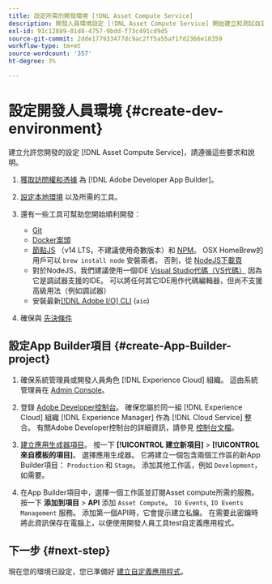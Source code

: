 ```yaml
---
title: 設定所需的開發環境 [!DNL Asset Compute Service]
description: 開發人員環境設定 [!DNL Asset Compute Service] 開始建立和測試自定義代碼。
exl-id: 91c12889-01d8-4757-9bdd-f73c491cd9d5
source-git-commit: 2dde177933477dc9ac2ff5a55af1fd2366e18359
workflow-type: tm+mt
source-wordcount: '357'
ht-degree: 3%

---
```


# 設定開發人員環境 {#create-dev-environment}

建立允許您開發的設定 [!DNL Asset Compute Service]，請遵循這些要求和說明。

1. [獲取訪問權和憑據](https://developer.adobe.com/app-builder/docs/getting_started/#acquire-access-and-credentials) 為 [!DNL Adobe Developer App Builder]。

1. [設定本地環境](https://developer.adobe.com/app-builder/docs/getting_started/#local-environment-set-up) 以及所需的工具。

1. 還有一些工具可幫助您開始順利開發：

   * [Git](https://git-scm.com/)
   * [Docker案頭](https://www.docker.com/get-started)
   * [節點JS](https://nodejs.org) （v14 LTS，不建議使用奇數版本）和 [NPM](https://www.npmjs.com)。 OSX HomeBrew的用戶可以 `brew install node` 安裝兩者。 否則，從 [NodeJS下載頁](https://nodejs.org/en/)
   * 對於NodeJS，我們建議使用一個IDE [Visual Studio代碼（VS代碼）](https://code.visualstudio.com) 因為它是調試器支援的IDE。 可以將任何其它IDE用作代碼編輯器，但尚不支援高級用法（例如調試器）
   * 安裝最新[[!DNL Adobe I/O] CLI](https://github.com/adobe/aio-cli) (`aio`)

   <!-- - install using `npm install -g @adobe/aio-cli@7.1.0` -->

1. 確保與 [先決條件](/help/understand-extensibility.md#prerequisites-and-provisioning)

<!--
>[!NOTE]
>
>For now, use [!DNL Adobe I/O] CLI v7.1.0 of and do not use [!DNL Adobe I/O] CLI v8.
-->

## 設定App Builder項目 {#create-App-Builder-project}

1. 確保系統管理員或開發人員角色 [!DNL Experience Cloud] 組織。 這由系統管理員在 [Admin Console](https://adminconsole.adobe.com/overview)。

1. 登錄 [Adobe Developer控制台](https://console.adobe.io/)。 確保您屬於同一組 [!DNL Experience Cloud] 組織 [!DNL Experience Manager] 作為 [!DNL Cloud Service] 整合。 有關Adobe Developer控制台的詳細資訊，請參見 [控制台文檔](https://www.adobe.io/apis/experienceplatform/console/docs.html)。

1. [建立應用生成器項目](https://developer.adobe.com/app-builder/docs/getting_started/first_app/)。 按一下 **[!UICONTROL 建立新項目]** > **[!UICONTROL 來自模板的項目]**。 選擇應用生成器。 它將建立一個包含兩個工作區的新App Builder項目： `Production` 和 `Stage`。 添加其他工作區，例如 `Development`，如需要。

1. 在App Builder項目中，選擇一個工作區並訂閱Asset compute所需的服務。 按一下 **添加到項目** > **API** 添加 `Asset Compute`。 `IO Events`, `IO Events Management` 服務。 添加第一個API時，它會提示建立私鑰。 在需要此密鑰時將此資訊保存在電腦上，以便使用開發人員工具test自定義應用程式。

## 下一步 {#next-step}

現在您的環境已設定，您已準備好 [建立自定義應用程式](develop-custom-application.md)。

<!-- More ideas:
 
* Any steps in the beginning that lead to gotchas later should be called out for caution? For example,
  * don't change some defaults initially
  * know risks when deviating from standard path
  * naming conventions to follow
  * Retrieve and format credentials (YAML file details)

TBD: When aio-cli v8 bugs are resolved, update the AIO CLI install command to remove v7.x reference and instruct users to use the latest version. See CQDOC-18346.

-->
